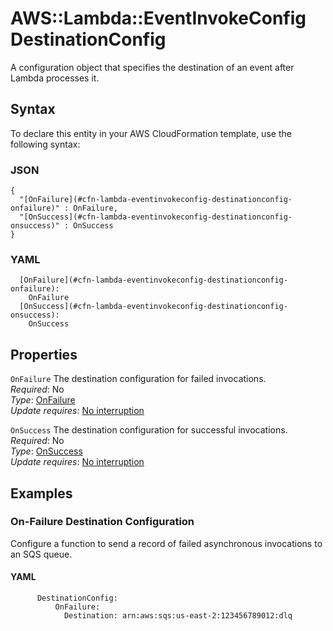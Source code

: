 # AWS::Lambda::EventInvokeConfig DestinationConfig<a name="aws-properties-lambda-eventinvokeconfig-destinationconfig"></a>

A configuration object that specifies the destination of an event after Lambda processes it\.

## Syntax<a name="aws-properties-lambda-eventinvokeconfig-destinationconfig-syntax"></a>

To declare this entity in your AWS CloudFormation template, use the following syntax:

### JSON<a name="aws-properties-lambda-eventinvokeconfig-destinationconfig-syntax.json"></a>

```
{
  "[OnFailure](#cfn-lambda-eventinvokeconfig-destinationconfig-onfailure)" : OnFailure,
  "[OnSuccess](#cfn-lambda-eventinvokeconfig-destinationconfig-onsuccess)" : OnSuccess
}
```

### YAML<a name="aws-properties-lambda-eventinvokeconfig-destinationconfig-syntax.yaml"></a>

```
  [OnFailure](#cfn-lambda-eventinvokeconfig-destinationconfig-onfailure): 
    OnFailure
  [OnSuccess](#cfn-lambda-eventinvokeconfig-destinationconfig-onsuccess): 
    OnSuccess
```

## Properties<a name="aws-properties-lambda-eventinvokeconfig-destinationconfig-properties"></a>

`OnFailure`  <a name="cfn-lambda-eventinvokeconfig-destinationconfig-onfailure"></a>
The destination configuration for failed invocations\.  
*Required*: No  
*Type*: [OnFailure](aws-properties-lambda-eventinvokeconfig-destinationconfig-onfailure.md)  
*Update requires*: [No interruption](https://docs.aws.amazon.com/AWSCloudFormation/latest/UserGuide/using-cfn-updating-stacks-update-behaviors.html#update-no-interrupt)

`OnSuccess`  <a name="cfn-lambda-eventinvokeconfig-destinationconfig-onsuccess"></a>
The destination configuration for successful invocations\.  
*Required*: No  
*Type*: [OnSuccess](aws-properties-lambda-eventinvokeconfig-destinationconfig-onsuccess.md)  
*Update requires*: [No interruption](https://docs.aws.amazon.com/AWSCloudFormation/latest/UserGuide/using-cfn-updating-stacks-update-behaviors.html#update-no-interrupt)

## Examples<a name="aws-properties-lambda-eventinvokeconfig-destinationconfig--examples"></a>



### On\-Failure Destination Configuration<a name="aws-properties-lambda-eventinvokeconfig-destinationconfig--examples--On-Failure_Destination_Configuration"></a>

Configure a function to send a record of failed asynchronous invocations to an SQS queue\.

#### YAML<a name="aws-properties-lambda-eventinvokeconfig-destinationconfig--examples--On-Failure_Destination_Configuration--yaml"></a>

```
      DestinationConfig:
          OnFailure:
            Destination: arn:aws:sqs:us-east-2:123456789012:dlq
```